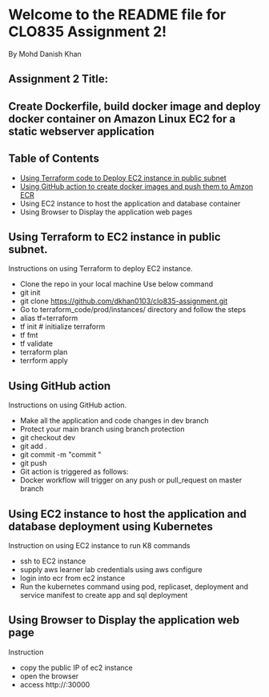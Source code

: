 
# Welcome to the README file for CLO835 Assignment 2!

By Mohd Danish Khan

## Assignment 2 Title:

## Create Dockerfile, build docker image and deploy docker container on Amazon Linux EC2 for a static webserver application


## Table of Contents
- [Using Terraform code to Deploy EC2 instance in public subnet ](#using-terraform-to-deploy-EC2-instance-in-public-subnet)
- [Using GitHub action to create docker images and  push them to Amzon ECR](#using-github-action-for-automation)
- Using EC2 instance to host the application and database container
- Using Browser to Display the application web pages



## Using Terraform to EC2 instance in public subnet. 

Instructions on using Terraform to deploy EC2 instance.

- Clone the repo in your local machine 
 Use below command 
- git init 
- git clone https://github.com/dkhan0103/clo835-assignment.git
- Go to terraform_code/prod/instances/ directory and follow the steps 
- alias tf=terraform
- tf init # initialize terraform
- tf fmt
- tf validate
- terraform plan 
- terrform apply 


## Using GitHub action

Instructions on using GitHub action.
- Make all the application and code changes in dev branch
- Protect your main branch using branch protection
- git checkout dev 
- git add .
- git commit -m "commit "
- git push 
- Git action is triggered as follows:
- Docker workflow will trigger on any push or pull_request on master branch 

## Using EC2 instance to host the application and database deployment using Kubernetes

Instruction on using EC2 instance to run K8 commands
- ssh to EC2 instance 
- supply aws learner lab credentials using aws configure
- login into ecr from ec2 instance 
- Run the kubernetes command using pod, replicaset, deployment and service manifest to create app and sql deployment

## Using Browser to Display the application web page
Instruction
- copy the public IP of ec2 instance
- open the browser
- access http://<public ip>:30000 

 




